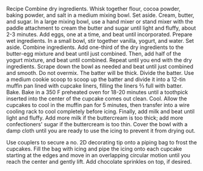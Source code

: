 Recipe
Combine dry ingredients. Whisk together flour, cocoa powder, baking powder, and salt in a medium mixing bowl. Set aside.
Cream, butter, and sugar. In a large mixing bowl, use a hand mixer or stand mixer with the paddle attachment to cream the butter and sugar until light and fluffy, about 2-3 minutes. Add eggs, one at a time, and beat until incorporated. 
Prepare wet ingredients. In a small bowl, stir together vanilla, yogurt, and water. Set aside.
Combine ingredients. Add one-third of the dry ingredients to the butter-egg mixture and beat until just combined. Then, add half of the yogurt mixture, and beat until combined. Repeat until you end with the dry ingredients. Scrape down the bowl as needed and beat until just combined and smooth. Do not overmix. The batter will be thick.
Divide the batter. Use a medium cookie scoop to scoop up the batter and divide it into a 12-tin muffin pan lined with cupcake liners, filling the liners ⅔ full with batter.
Bake. Bake in a 350 F preheated oven for 18-20 minutes until a toothpick inserted into the center of the cupcake comes out clean.
Cool. Allow the cupcakes to cool in the muffin pan for 5 minutes, then transfer into a wire cooling rack to cool completely before icing.
Finally, add milk and beat until light and fluffy. Add more milk if the buttercream is too thick; add more confectioners' sugar if the buttercream is too thin. Cover the bowl with a damp cloth until you are ready to use the icing to prevent it from drying out.

Use couplers to secure a no. 2D decorating tip onto a piping bag to frost the cupcakes. Fill the bag with icing and pipe the icing onto each cupcake starting at the edges and move in an overlapping circular motion until you reach the center and gently lift. Add chocolate sprinkles on top, if desired.